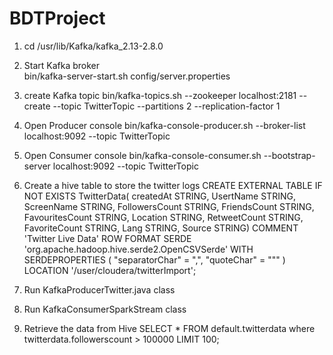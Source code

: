# BDTProject
1. cd /usr/lib/Kafka/kafka_2.13-2.8.0

2. Start Kafka broker  
    bin/kafka-server-start.sh config/server.properties

3. create Kafka topic
    bin/kafka-topics.sh --zookeeper localhost:2181 --create --topic TwitterTopic --partitions 2 --replication-factor 1

4. Open Producer console 
    bin/kafka-console-producer.sh --broker-list localhost:9092 --topic TwitterTopic

5. Open Consumer console 
    bin/kafka-console-consumer.sh --bootstrap-server localhost:9092 --topic TwitterTopic

6. Create a hive table to store the twitter logs
    CREATE EXTERNAL TABLE IF NOT EXISTS TwitterData(
        createdAt STRING, 
        UsertName STRING,
		ScreenName STRING,
        FollowersCount STRING,
		FriendsCount STRING,
		FavouritesCount STRING,
        Location STRING,
		RetweetCount STRING,
		FavoriteCount STRING,
        Lang STRING,
		Source STRING)
    COMMENT 'Twitter Live Data'
    ROW FORMAT SERDE 'org.apache.hadoop.hive.serde2.OpenCSVSerde'
    WITH SERDEPROPERTIES (
    "separatorChar" = ",",
    "quoteChar" = "\"" )
     LOCATION '/user/cloudera/twitterImport';

7. Run KafkaProducerTwitter.java class

8. Run KafkaConsumerSparkStream class

9. Retrieve the data from Hive
    SELECT * FROM default.twitterdata 
    where twitterdata.followerscount > 100000
    LIMIT 100;
